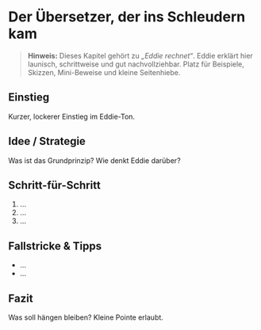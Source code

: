 # Der Übersetzer, der ins Schleudern kam

> **Hinweis:** Dieses Kapitel gehört zu *„Eddie rechnet“*.
> Eddie erklärt hier launisch, schrittweise und gut nachvollziehbar.
> Platz für Beispiele, Skizzen, Mini-Beweise und kleine Seitenhiebe.

## Einstieg

Kurzer, lockerer Einstieg im Eddie-Ton.

## Idee / Strategie

Was ist das Grundprinzip? Wie denkt Eddie darüber?

## Schritt-für-Schritt

1. …
2. …
3. …

## Fallstricke & Tipps

- …
- …

## Fazit

Was soll hängen bleiben? Kleine Pointe erlaubt.

